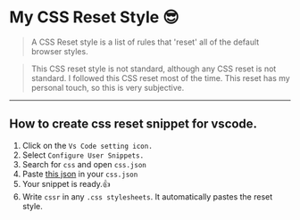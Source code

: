 # My CSS Reset Style 😎

> A CSS Reset style is a list of rules that 'reset' all of the default browser styles.

> This CSS reset style is not standard, although any CSS reset is not standard. I followed this CSS reset most of the time. This reset has my personal touch, so this is very subjective.

---

## How to create css reset snippet for vscode.

1. Click on the `Vs Code setting icon.`
2. Select `Configure User Snippets.`
3. Search for `css` and open `css.json`
4. Paste [this json](./css.json) in your `css.json`
5. Your snippet is ready.👍
6. Write `cssr` in any `.css stylesheets`. It automatically pastes the reset style.
